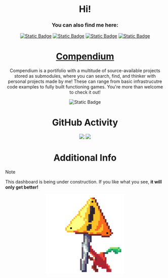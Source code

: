 
<div align="center">
    <span>
        <h1 style="display: inline;">Hi!</h1>
        <h3>You can also find me here:</h3>
        <a href="https://www.youtube.com/@nyeptun" target="_blank"><img alt="Static Badge" src="https://img.shields.io/badge/Youtube-red?style=for-the-badge&logo=youtube&logoColor=white&link=https%3A%2F%2Fwww.youtube.com%2F%40nyeptun"></a>
        <a href="https://www.linkedin.com/in/caio-v/" target="_blank"><img alt="Static Badge" src="https://img.shields.io/badge/LinkedIn-0A66C2?style=for-the-badge&logo=LinkedIn&logoColor=white"></a>
        <a href="https://www.twitch.tv/nyeptun" target="_blank"><img alt="Static Badge" src="https://img.shields.io/badge/Twitch-9146FF?style=for-the-badge&logo=Twitch&logoColor=white"></a>
        <a href="https://nyeptun.itch.io" target="_blank"><img alt="Static Badge" src="https://img.shields.io/badge/Itch.io-FA5C5C?style=for-the-badge&logo=Itch.io&logoColor=white"></a>
        <h4></h4>
    </span>
</div>

<div align="center">

# [Compendium](https://github.com/vega-star/compendium)

Compendium is a portifolio with a multitude of source-available projects stored as submodules, where you can search, find, and thinker with personal projects made by me! These can range from basic infrastrucutre code examples to fully built functioning games. You're more than welcome to check it out!

<img alt="Static Badge" href="https://github.com/vega-star/compendium" src="https://img.shields.io/badge/Compendium-%230e0847?style=for-the-badge&logo=bookstack&logoColor=white&link=https%3A%2F%2Fgithub.com%2Fvega-star%2Fcompendium">

<p></p>

# GitHub Activity

<div align = "center"> 
    <img width=65% src="http://github-profile-summary-cards.vercel.app/api/cards/profile-details?username=vega-star&theme=blueberry&hide_border=false" > 
    <img width=31.7% src="http://github-profile-summary-cards.vercel.app/api/cards/stats?username=vega-star&theme=blueberry&hide_border=false"">
</div>

<p></p>

# Additional Info

</div>

> [!NOTE]
> This dashboard is being under construction. If you like what you see, **it will only get better!**

<div align = "center">
<img src="assets/radish_holding_sign.gif" alt="Rabanilson"  width="250" />
</div>

</div>
